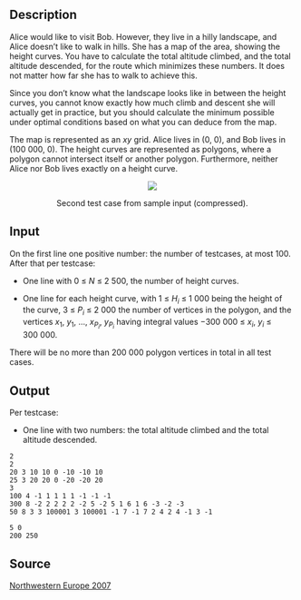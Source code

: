 <h2>Description</h2><p>Alice would like to visit Bob. However, they live in a hilly landscape, and Alice doesn’t like to walk in hills. She has a map of the area, showing the height curves. You have to calculate the total altitude climbed, and the total altitude descended, for the route which minimizes these numbers. It does not matter how far she has to walk to achieve this.</p><p>Since you don’t know what the landscape looks like in between the height curves, you cannot know exactly how much climb and descent she will actually get in practice, but you should calculate the minimum possible under optimal conditions based on what you can deduce from the map.</p><p>The map is represented as an <i>xy</i> grid. Alice lives in (0, 0), and Bob lives in (<nobr>100 000</nobr>, 0). The height curves are represented as polygons, where a polygon cannot intersect itself or another polygon. Furthermore, neither Alice nor Bob lives exactly on a height curve.</p><div align="center"><img src="images/3506_1.png"></div><p align="center">Second test case from sample input (compressed).</p><h2>Input</h2><p>On the first line one positive number: the number of testcases, at most 100. After that per testcase:</p><ul><li><p>One line with 0 ≤ <i>N</i> ≤ <nobr>2 500</nobr>, the number of height curves.</p></li><li><p>One line for each height curve, with 1 ≤ <i>H<sub>i</sub></i> ≤ <nobr>1 000</nobr> being the height of the curve, 3 ≤ <i>P<sub>i</sub></i> ≤ <nobr>2 000</nobr> the number of vertices in the polygon, and the vertices <i>x</i><sub>1</sub>, <i>y</i><sub>1</sub>, …, <i>x<sub>P<sub>i</sub></sub></i>, <i>y<sub>P<sub>i</sub></sub></i> having integral values <nobr>−300 000</nobr> ≤ <i>x<sub>i</sub></i>, <i>y<sub>i</sub></i> ≤ <nobr>300 000</nobr>.</p></li></ul><p>There will be no more than <nobr>200 000</nobr> polygon vertices in total in all test cases.</p><h2>Output</h2><p>Per testcase:</p><ul><li>One line with two numbers: the total altitude climbed and the total altitude descended.</li></ul><pre><code class="language-input1">2
2
20 3 10 10 0 -10 -10 10
25 3 20 20 0 -20 -20 20
3
100 4 -1 1 1 1 1 -1 -1 -1
300 8 -2 2 2 2 2 -2 5 -2 5 1 6 1 6 -3 -2 -3
50 8 3 3 100001 3 100001 -1 7 -1 7 2 4 2 4 -1 3 -1</code></pre><pre><code class="language-output1">5 0
200 250</code></pre><h2>Source</h2><a href="searchproblem?field=source&amp;key=Northwestern+Europe+2007">Northwestern Europe 2007</a>